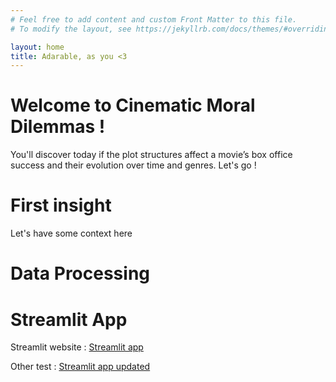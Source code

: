 ```yaml
---
# Feel free to add content and custom Front Matter to this file.
# To modify the layout, see https://jekyllrb.com/docs/themes/#overriding-theme-defaults

layout: home  
title: Adarable, as you <3  
---  
```

# Welcome to Cinematic Moral Dilemmas !  

You'll discover today if the plot structures affect a movie’s box office success and their evolution over time and genres. Let's go !  

# First insight  

Let's have some context here   

# Data Processing


# Streamlit App

Streamlit website :  [Streamlit app](https://appwebsitepy-wvq5tctdwcnihsuytbhidt.streamlit.app/)  

Other test : [Streamlit app updated](https://streamappadarabletest.streamlit.app/)